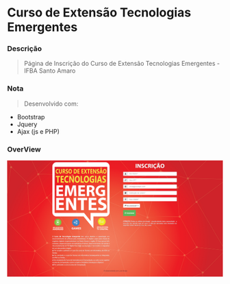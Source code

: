 Curso de Extensão Tecnologias Emergentes
==========================

### Descrição

> Página de Inscrição do Curso de Extensão Tecnologias Emergentes - IFBA Santo Amaro

### Nota
> Desenvolvido com:
* Bootstrap 
* Jquery
* Ajax (js e PHP)

### OverView

![Alt text](https://github.com/LuisAraujo/Curso-Extensao-Tec-Emerg/blob/master/showPage.png?raw=true "Página CETE")


